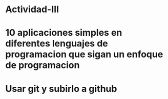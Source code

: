 # Actividad-III
# 10 aplicaciones simples en diferentes lenguajes de programacion que sigan un enfoque de programacion
# Usar git y subirlo a github
